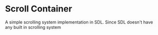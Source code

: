 # Scroll Container
A simple scrolling system implementation in SDL. Since SDL doesn't have any built in scrolling system
